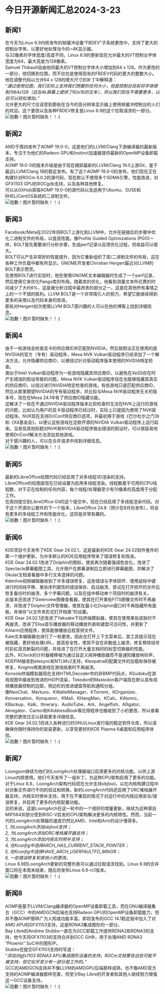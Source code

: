 # 今日开源新闻汇总2024-3-23
## 新闻1
在今天为Linux 6.9内核发布的帧缓冲设备"FBDEV"子系统更改中，支持了更大的控制台字体，以更好地处理当今的~4K显示器。
<br>
与32像素的字体宽度/高度不同，Linux 6.9的更新现在允许最大的VT控制台字体宽度为64，最大高度为128像素。
<br>
Samuel Thibault自由地将最大的VT控制台字体大小增加到64 x 128。作为更改的一部分，他切换到位图，而不仅仅是使用现有的FBDEV代码的更大的整数大小。他在调整代码以允许64 x 128的增大尺寸的补丁中解释道：
<br>
*“通过使用位图，我们实际上支持我们想要的任何大小，但是控制台目前将字体限制为64x128（这在4k屏幕上提供了60x16的文本），所以我们现在不需要更多，以后可以轻松增加。”*
<br>
允许更大的尺寸应该受到那些在当今的高分辨率显示器上使用帧缓冲控制台的人们的欢迎。这个更改以及各种FBDEV修复是Linux 6.9的这个拉取请求的一部分。
<br>
![抱歉！图片暂时缺失！！:(](img/1.png)
## 新闻2
AMD于周四发布了AOMP 19.0-0，这是他们的LLVM/Clang下游编译器的最新版本，专注于为他们的Radeon GPU和Instinct加速器提供最新的OpenMP设备卸载支持。
<br>
AOMP 19.0-0的版本升级是由于现在跟踪最新的LLVM/Clang 19.0上游Git，鉴于最近LLVM/Clang 18的稳定发布。有了这个AOMP 19.0-0的发布，他们现在正在构建针对ROCm 6.0.2的源代码，现在默认不使用多个SDMA引擎，性能改进，对GFX1103 GPU的ROCgdb支持，以及各种其他修复。
<br>
可以从GitHub获取AOMP 19.0-0的源代码以及适用于Ubuntu、SUSE和RHEL/CentOS系统的二进制文件。
<br>
![抱歉！图片暂时缺失！！:(](img/2.png)
## 新闻3
Facebook/Meta在2022年将BOLT上游化到LLVM中，允许在链接后的步骤中优化二进制文件的布局，以提高性能。像Profile Guided Optimizations (PGO)一样，BOLT首先需要进行分析步骤，生成perf记录以反馈优化过程，但收益可以很大。
<br>
BOLT可以产生非常好的性能提升，因为它重新组织了库/二进制文件的布局，这在各种工作负载中都有所显示。GNOME开发者Christian Hergert最近对LLVM的BOLT表示赞赏。
<br>
在使用BOLT进行实验时，他在使用GNOME文本编辑器时生成了一个perf记录，然后使用它来优化Pango库的布局。随着库的优化，他看到测量文本所花费的时间减少了大约6%，这是被分析过程中最昂贵的部分之一。这是在其他所有事情之上的一个不错的胜利。LLVM BOLT是一个非常吸引人的努力，希望它能继续得到更多的采用以及代码本身的改进。
<br>
那些对Hergert初次使用LLVM BOLT感兴趣的人可以在他的博客上找到详细信息。
<br>
![抱歉！图片暂时缺失！！:(](img/3.png)
## 新闻4
由于一些游戏会检查显卡的供应商ID并匹配到NVIDIA，然后就假设正在使用的是NVIDIA的官方（专有）驱动程序，Mesa NVK Vulkan驱动程序已经添加了一个解决方法，允许隐藏供应商ID，以便绕过针对驱动程序版本使用的NVIDIA特定检查。
<br>
类似于Intel Vulkan驱动程序为一些游戏隐藏其供应商ID，以避免在XeSS存在时产生错误的假设导致的问题，Mesa NVK Vulkan驱动程序现在也能够隐藏其真实的供应商ID，以绕过进行NVIDIA特定检查的游戏。有些游戏只是匹配供应商ID，然后从那里期望NVIDIA的专有驱动程序，并比较与Mesa NVK驱动程序无关的版本号，现在在Mesa 24.1中有了供应商ID隐藏功能。
<br>
这解决了一些在不通过NVIDIA驱动程序版本比较检查时无法在NVK上运行的游戏的问题，比如认为用户的显卡驱动程序已经过时，实际上只是因为使用了NVK驱动程序。NVK现在支持DriConf供应商ID选项，并最初用于游戏《巴尔杜尔之门3》和《X4基金会》，以便让这些游戏在这款开源的NVIDIA Vulkan驱动程序上运行起来。当发现其他标题对NVK和NVIDIA驱动程序做出错误的假设时，可以很容易地使用DriConf解决方法添加其他游戏。
<br>
对于感兴趣的人，可以在合并请求中找到详细信息。
<br>
![抱歉！图片暂时缺失！！:(](img/4.png)
## 新闻5
最新的LibreOffice绘图代码已经启用了对多线程3D渲染的支持。
<br>
LibreOffice的绘图层现在已经设置为启用多线程渲染。线程数基于可用的CPU线程数，对于正在绘制的任何内容，每个线程/处理器至少有10像素的高度用于分配工作。
<br>
在周四提交到LibreOffice Git的这个提交中，现在已经启用了多线程渲染代码。对于这个开源办公套件的下一个版本，LibreOffice 24.8（预计在8月份发布），将会有更多的多线程工作和性能优化，这将是非常有趣的。
<br>
![抱歉！图片暂时缺失！！:(](img/5.png)
## 新闻6
KDE项目今天发布了KDE Gear 24.02.1，这是最新的KDE Gear 24.02软件套件的第一个维护更新，为许多默认的KDE应用程序带来了错误修复和改进。
<br>
KDE Gear 24.02.1改进了Dolphin的图标，使其再次随着强调色变化，改进了Spectacle屏幕截图工具，允许用户在屏幕录制后立即进行屏幕截图，并解决了Okular文档查看器中多行文本选择的问题。
<br>
Kdenlive视频编辑器收到了许多错误修复，这些错误与字体损坏、使用鼠标中键进行时间线平移、某些序列属性的错误保存、启动崩溃、尝试在打开损坏的文件后恢复备份时的崩溃、多个字幕问题，以及在组中移动单个项目时的崩溃有关。
<br>
此版本还改进了Gwenview图像查看器，使其在打开某些FITS图像文件时不再崩溃，并改进了Dolphin文件管理器，使其在最小化Dolphin窗口时不再隐藏所有面板，并保存“以文件夹形式打开档案”的设置。
<br>
KDE Gear 24.02.1还改进了Yakuake下拉终端模拟器，使其在使用某些皮肤时不再崩溃，改进了Elisa音乐播放器的移动播放列表和键盘可访问性，并更新了KAlarm应用程序，使其能够播放远程音频文件。
<br>
Kate文本编辑器也进行了一些更改，因此在打开上下文菜单后，其工具提示现在被隐藏，更好地处理URL，提高安全性，使其不会在非数组上崩溃，修复移除括号时彩虹高亮断裂的问题，并改进了在打开大量文档时的标签切换器的性能。
<br>
此外，KClock的计时器被移植为通过自定义闹钟播放器而不是通知播放响铃声，KDEPIM接收到etesync和NTLMv2支持，Kleopatra的配置文件的加载和保存被修复，Knights棋类游戏在游戏结束时不再崩溃。
<br>
Konsole终端模拟器现在支持HTMLDecoder中的非BMP代码点，KSudoku在游戏视图中接收到改进的HiDPI渲染，Tokodon的Mastodon客户端现在默认具有视频播放器控制的边距，侧边栏的改进键盘导航和通知分组。
<br>
像NeoChat、Merkuro、KWalletManager、KTorrent、KOrganizer、Konversation、Konqueror、KMail、KHangMan、KCalc、KAtomic、KBackup、Kalk、Itinerary、AudioTube、Ark、Angelfish、Alligator、Akregator、Cantor和KAddressBook等应用程序也接收到了小的更改，所以查看完整的更改日志以获取更多详细信息。
<br>
KDE Gear 24.02.1将进入各种流行的GNU/Linux发行版的稳定软件仓库，所以请确保你随时保持你的安装更新，以享受更好的KDE Plasma 6桌面和应用程序体验。
<br>
![抱歉！图片暂时缺失！！:(](img/6.png)
## 新闻7
Loongson继续为他们的LoongArch处理器端口启用更多的内核功能，以供上游Linux内核使用。他们今天发布了一组补丁，为这种CPU架构启用了更多的功能。
<br>
对于Linux 6.9，LoongArch架构代码现在允许支持objtool，以在内核构建过程中对对象文件进行不同的验证和转换。新的LoongArch代码还启用了ORC堆栈展开器支持，内核实时修补支持，用于在不重启的情况下对运行中的内核应用安全/错误修复，并启用了更多的内核配置功能。
<br>
总的来说，这是LoongArch在这一轮中的一个很好的增量更新，继续为这种源自MIPS64并部分受到RISC-V启发的CPU架构解决更多的内核特性。然而，当前一代的LoongArch处理器的速度仍然比AMD、Intel和Arm的设计慢得多。
<br>
*1, 为LoongArch添加objtool支持；*
<br>
*2, 为LoongArch添加ORC堆栈展开器支持；*
<br>
*3, 为LoongArch添加内核实时修补支持；*
<br>
*4, 在Kconfig中选择ARCH_HAS_CURRENT_STACK_POINTER；*
<br>
*5, 在Kconfig中选择HAVE_ARCH_USERFAULTFD_MINOR；*
<br>
*6, 一些错误修复和其他小的更改。*
<br>
Linux 6.9的LoongArch更新的完整列表可以通过拉取请求找到。Linux 6.9的合并窗口将在本周末结束，随后将发布Linux 6.9-rc1版本。
<br>
![抱歉！图片暂时缺失！！:(](img/7.png)
## 新闻8
AOMP是基于LLVM/Clang编译器的OpenMP设备卸载工具，而在GNU编译器集合（GCC）中的AMDGCN后端也支持Radeon GPU的OpenMP设备卸载能力，但并不像AOMP那样广为人知或功能丰富。即将发布的GCC 14.1稳定版中加入了对AMD APU的GFX1103支持，这是RDNA3集成图形的一部分。
<br>
Bay Libre的Andrew Stubbs一直在为GCC卸载工作提供RDNA2和RDNA3的支持，他今天将GFX1103的支持合并到GCC Git中，用于处理AMD RDNA3 “Phoenix” SoC中的图形IP。
<br>
Stubbs在提交GFX1103支持时写道： 
<br>
*“添加对gfx1103 RDNA3 APU集成图形设备的支持。ROCm文档警告这些可能不被支持，但它似乎至少有一部分是工作的。”*
<br>
GCC的AMDGCN支持并不像LLVM的AMDGPU后端那样成熟，也不像AMD官方支持的AOMP编译器那样完善，但至少Bay Libre的开发者和其他人继续努力增强这一GCC设备支持。
<br>
![抱歉！图片暂时缺失！！:(](img/8.png)
